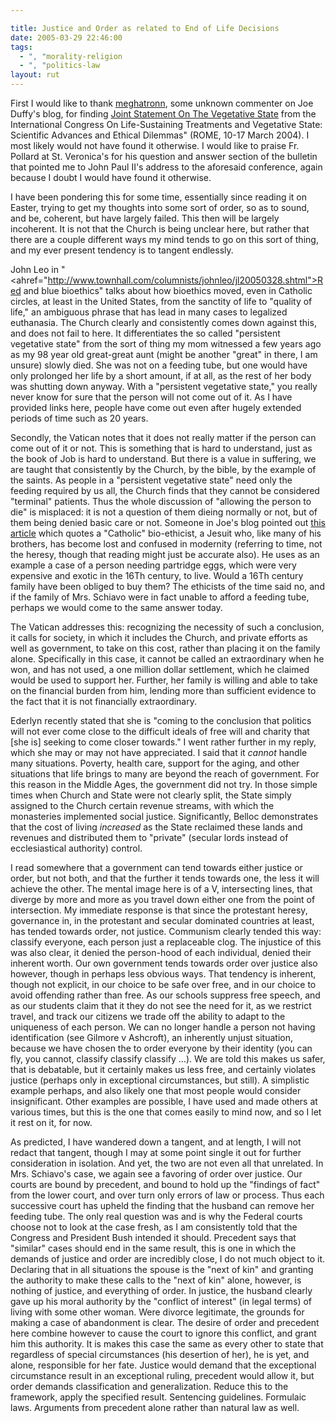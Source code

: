 ```yaml
---

title: Justice and Order as related to End of Life Decisions
date: 2005-03-29 22:46:00
tags:
  - ", "morality-religion
  - ", "politics-law
layout: rut
---
```


First I would like to thank <a href="http://www.livejournal.com/users/meghatronn/">meghatronn</a>, some unknown commenter on Joe Duffy's blog, for finding <a href="http://www.vatican.va/roman_curia/pontifical_academies/acdlife/documents/rc_pont-acd_life_doc_20040320_joint-statement-veget-state_en.html">Joint Statement On The Vegetative State</a> from the International Congress On Life-Sustaining Treatments and Vegetative State: Scientific Advances and Ethical Dilemmas" (ROME, 10-17 March 2004). I most likely would not have found it otherwise.  I would like to praise Fr. Pollard at St. Veronica's for his question and answer section of the bulletin that pointed me to John Paul II's <a rref="http://www.vatican.va/holy_father/john_paul_ii/speeches/2004/march/documents/hf_jp-ii_spe_20040320_congress-fiamc_en.html">address to the aforesaid conference</a>, again because I doubt I would have found it otherwise.

I have been pondering this for some time, essentially since reading it on Easter, trying to get my thoughts into some sort of order, so as to sound, and be, coherent, but have largely failed.  This then will be largely incoherent.  It is not that the Church is being unclear here, but rather that there are a couple different ways my mind tends to go on this sort of thing, and my ever present tendency is to tangent endlessly.

John Leo in "<ahref="http://www.townhall.com/columnists/johnleo/jl20050328.shtml">Red
 and blue bioethics</a>" talks about how bioethics moved, even in Catholic circles, at least in the United States, from the sanctity of life to "quality of life," an ambiguous phrase that has lead in many cases to legalized euthanasia.  The Church clearly and consistently comes down against this, and does not fail to here. It differentiates the so called "persistent vegetative state" from the sort of thing my mom witnessed a few years ago as my 98 year old great-great aunt (might be another "great" in there, I am unsure) slowly died.  She was not on a feeding tube, but one would have only prolonged her life by a short amount, if at all, as the rest of her body was shutting down anyway.  With a "persistent vegetative state," you really never know for sure that the person will not come out of it.  As I have provided links here, people have come out even after hugely extended periods of time such as 20 years.

Secondly, the Vatican notes that it does not really matter if the person can come out of it or not.  This is something that is hard to understand, just as the book of Job is hard to understand.  But there is a value in suffering, we are taught that consistently by the Church, by the bible, by the example of the saints.  As people in a "persistent vegetative state" need only the feeding required by us all, the Church finds that they cannot be considered "terminal" patients.  Thus the whole discussion of "allowing the person to die" is misplaced: it is not a question of them dieing normally or not, but of them being denied basic care or not.  Someone in Joe's blog pointed out <a href="http://www.msnbc.msn.com/id/7276850/site/newsweek/">this article</a> which quotes a "Catholic" bio-ethicist, a Jesuit who, like many of his brothers, has become lost and confused in modernity (referring to time, not the heresy, though that reading might just be accurate also).  He uses as an example a case of a person needing partridge eggs, which were very expensive and exotic in the 16Th century, to live.  Would a 16Th century family have been obliged to buy them?  The ethicists of the time said no, and if the family of Mrs. Schiavo were in fact unable to afford a feeding tube, perhaps we would come to the same answer today.

The Vatican addresses this: recognizing the necessity of such a conclusion, it calls for society, in which it includes the Church, and private efforts as well as government, to take on this cost, rather than placing it on the family alone.  Specifically in this case, it cannot be called an extraordinary when he won, and has not used, a one million dollar settlement, which he claimed would be used to support her.  Further, her family is willing and able to take on the financial burden from him, lending more than sufficient evidence to the fact that it is not financially extraordinary.

Ederlyn recently stated that she is "coming to the conclusion that politics will not ever come close to the difficult ideals of free will and charity that [she is] seeking to come closer towards."  I went rather further in my reply, which she may or may not have appreciated.  I said that it <em>cannot</em> handle many situations.  Poverty, health care, support for the aging, and other situations that life brings to many are beyond the reach of government.  For this reason in the Middle Ages, the government did not try.  In those simple times when Church and State were not clearly split, the State simply assigned to the Church certain revenue streams, with which the monasteries implemented social justice.  Significantly, Belloc demonstrates that the cost of living <em>increased</em> as the State reclaimed these lands and revenues and distributed them to "private" (secular lords instead of ecclesiastical authority) control.

I read somewhere that a government can tend towards either justice or order, but not both, and that the further it tends towards one, the less it will achieve the other.  The mental image here is of a V, intersecting lines, that diverge by more and more as you travel down either one from the point of intersection. My immediate response is that since the protestant heresy, governance in, in the protestant and secular dominated countries at least, has tended towards order, not justice.  Communism clearly tended this way: classify everyone, each person just a replaceable clog.  The injustice of this was also clear, it denied the person-hood of each individual, denied their inherent worth. Our own government tends towards order over justice also however, though in perhaps less obvious ways.  That tendency is inherent, though not explicit, in our choice to be safe over free, and in our choice to avoid offending rather than free.  As our schools suppress free speech, and as our students claim that it they do not see the need for it, as we restrict travel, and track our citizens we trade off the ability to adapt to the uniqueness of each person. We can no longer handle a person not having identification (see Gilmore v Ashcroft), an inherently unjust situation, because we have chosen the to order everyone by their identity (you can fly, you cannot, classify classify classify &#x2026;).  We are told this makes us safer, that is debatable, but it certainly makes us less free, and certainly violates justice (perhaps only in exceptional circumstances, but still).  A simplistic example perhaps, and also likely one that most people would consider insignificant. Other examples are possible, I have used and made others at various times, but this is the one that comes easily to mind now, and so I let it rest on it, for now.

As predicted, I have wandered down a tangent, and at length, I will not redact that tangent, though I may at some point single it out for further consideration in isolation.  And yet, the
 two are not even all that unrelated.  In Mrs. Schiavo's case, we again see a favoring of order over justice.  Our courts are bound by precedent, and bound to hold up the "findings of fact" from the lower court, and over turn only errors of law or process. Thus each successive court has upheld the finding that the husband can remove her feeding tube.  The only real question was and is why the Federal courts choose not to look at the case fresh, as I am consistently told that the Congress and President Bush intended it should.  Precedent says that "similar" cases should end in the same result, this is one in which the demands of justice and order are incredibly close, I do not much object to it. Declaring that in all situations the spouse is the "next of kin" and granting the authority to make these calls to the "next of kin" alone, however, is nothing of justice, and everything of order.
 In justice, the husband clearly gave up his moral authority by the "conflict of interest" (in legal terms) of living with some other woman.  Were divorce legitimate, the grounds for making a case of abandonment is clear.  The desire of order and precedent here combine however to cause the court to ignore this conflict, and grant him this authority.  It is makes this case the same as every other to state that regardless of special circumstances (his desertion of her), he is yet, and alone, responsible for her fate. Justice would demand that the exceptional circumstance result in an exceptional ruling, precedent would allow it, but order demands classification and generalization.  Reduce this to the framework, apply the specified result.  Sentencing guidelines.  Formulaic laws. Arguments from precedent alone rather than natural law as well.

